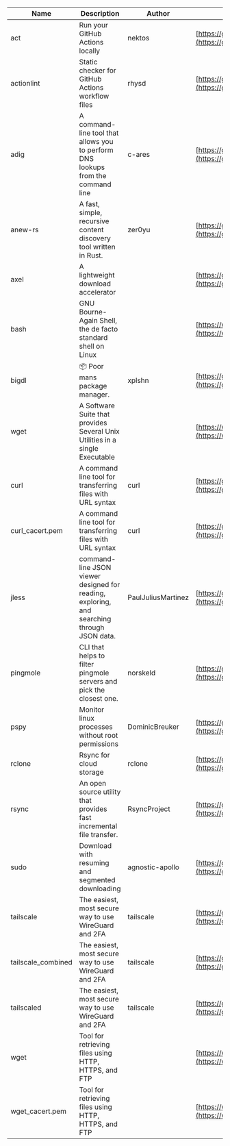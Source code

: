 | Name | Description | Author | WebURL | Repository | Stars | Version | Updated | Size | SHA256SUM | B3SUM | Source | Language | License |
| ---- | ----------- | ------ | ------ | ---------- | ----- | ------- | ------- | ---- | --- | ------|------ | -------- | ------- |
| act | Run your GitHub Actions locally | nektos | [https://github.com/nektos/act](https://github.com/nektos/act) | [https://github.com/nektos/act](https://github.com/nektos/act) | 52625 | v0.2.64 | 2024-07-24T12:46:34Z |  | 946b505fbf0dea70ef9a4e276900ec7c91fbdc49056c15ec8c37e53506b7618b | 67199f31ff589e05b44fb23a1eb01e2605fa65f17105bb2db14cb8fbdaf446b4 | https://bin.ajam.dev/arm64_v8a_Android/act | Go | MIT License |
| actionlint | Static checker for GitHub Actions workflow files | rhysd | [https://github.com/rhysd/actionlint](https://github.com/rhysd/actionlint) | [https://github.com/rhysd/actionlint](https://github.com/rhysd/actionlint) | 2596 | v1.7.1 | 2024-07-02T09:12:41Z |  | c3216fc038dd0dfb3e88d46ab061129ef56f45283c0feaa1e6498d40514bc463 | 747a57a1bc57d6348b2d9af55c0106696922cbcbdbbae25e8f78a0c3fd769f72 | https://bin.ajam.dev/arm64_v8a_Android/actionlint | Go | MIT License |
| adig | A command-line tool that allows you to perform DNS lookups from the command line | c-ares | [https://github.com/c-ares/c-ares](https://github.com/c-ares/c-ares) | [https://github.com/c-ares/c-ares](https://github.com/c-ares/c-ares) | 1811 | v1.32.3 | 2024-07-24T21:26:18Z |  | 21064f219032584031e62d5cd176c9467925eddbbd5f6994ffe44376afbc3b3e | 200855b2e6ed3b56d1d62c4800555926ccf0c6bb5f0c540dcb0b0025cc69a5c6 | https://bin.ajam.dev/arm64_v8a_Android/adig | C | MIT License |
| anew-rs | A fast, simple, recursive content discovery tool written in Rust. | zer0yu | [https://github.com/zer0yu/anew](https://github.com/zer0yu/anew) | [https://github.com/zer0yu/anew](https://github.com/zer0yu/anew) | 12 | v0.1.0 | 2024-05-08T12:29:15Z |  | 88427545fee225e507ff6a1e649aff1d622f191583a71d1536bc21a24e7f067e | 0a580169fd3a66b72e900a1277153502b1b44aa6f70e009e2026ff20c5fc5897 | https://bin.ajam.dev/arm64_v8a_Android/anew-rs | Rust | MIT License |
| axel | A lightweight download accelerator |  | [https://github.com/axel/axel](https://github.com/axel/axel) | [https://github.com/axel/axel](https://github.com/axel/axel) |  |  |  |  | 7fa59370d360ebe7cfe15ab40aa6bc85fb89c0cf8b8e2bbd0deae39819b3c3bf | f6969b92a48db6134ec00da321c8092f0347e28d5351c5be94d01412be3cba2a | https://bin.ajam.dev/arm64_v8a_Android/axel |  |  |
| bash | GNU Bourne-Again Shell, the de facto standard shell on Linux |  | [https://www.bash.ws/](https://www.bash.ws/) | []() |  |  |  |  | b0995152b4d1a9da47bd7665330a5bf8f703d620f4cc402c968b4e5b9968b0d0 | e1b1b406bac299fde0eab2dc4f1d9941b4f1ba81442be1cd03a54b10d3d5016a | https://bin.ajam.dev/arm64_v8a_Android/bash |  |  |
| bigdl | 📦 Poor mans package manager. | xplshn | [https://github.com/xplshn/bigdl](https://github.com/xplshn/bigdl) | [https://github.com/xplshn/bigdl](https://github.com/xplshn/bigdl) | 10 | 1.6.9 | 2024-07-25T01:07:12Z |  | 8289a7dbe6fe06a0a9d768bdb4f44c7ed2e4bb36e03e55a3d1a1877b80b2e64e | 648f6d44c6a0f46a9aefd027925f7a770db18026fa3f82f72fddcbe1f83cfb8a | https://bin.ajam.dev/arm64_v8a_Android/bigdl | Go | Other |
| wget | A Software Suite that provides Several Unix Utilities in a single Executable |  | [https://www.busybox.net/](https://www.busybox.net/) | []() |  |  |  |  | df9be25a6f5f7365a491232664878456108e407f563bacf726bd589c64ad7ce2 | 5fc0cfc556d9d7a3ee9f777a2ee4ce00adcf67c84f6238adb9d61b04ad1ee67c | https://bin.ajam.dev/arm64_v8a_Android/wget |  |  |
| curl | A command line tool for transferring files with URL syntax | curl | [https://github.com/curl/curl](https://github.com/curl/curl) | [https://github.com/curl/curl](https://github.com/curl/curl) | 34929 | curl-8_9_0 | 2024-07-24T22:27:13Z |  | b9bb7a7f59b94c37567d7e5ec95747b39b4155936827225c016d9363311a1f69 | 5342bdf6a6b23ccc5042567115272e03705fe6796b648ef3be72406457a081ca | https://bin.ajam.dev/arm64_v8a_Android/curl | C | Other |
| curl_cacert.pem | A command line tool for transferring files with URL syntax | curl | [https://github.com/curl/curl](https://github.com/curl/curl) | [https://github.com/curl/curl](https://github.com/curl/curl) | 34929 | curl-8_9_0 | 2024-07-24T22:27:13Z |  | 1bf458412568e134a4514f5e170a328d11091e071c7110955c9884ed87972ac9 | d0993af134271f1511e1b5f01a2bfe216d4bf22d8c5d0f9cd60f9f6b9626d65e | https://bin.ajam.dev/arm64_v8a_Android/curl_cacert.pem | C | Other |
| jless | command-line JSON viewer designed for reading, exploring, and searching through JSON data. | PaulJuliusMartinez | [https://github.com/PaulJuliusMartinez/jless](https://github.com/PaulJuliusMartinez/jless) | [https://github.com/PaulJuliusMartinez/jless](https://github.com/PaulJuliusMartinez/jless) | 4626 | v0.9.0 | 2024-06-01T20:34:10Z |  | 5599bd82880575ffefcbf44bbcfa78f356f0e580a30ddfef329597d59cede0d3 | 24c1dbd5b0e09e8bd9e19f9c523eb80f4522194da65c8096e4156ffa3061b360 | https://bin.ajam.dev/arm64_v8a_Android/jless | Rust | MIT License |
| pingmole | CLI that helps to filter pingmole servers and pick the closest one. | norskeld | [https://github.com/norskeld/pingmole](https://github.com/norskeld/pingmole) | [https://github.com/norskeld/pingmole](https://github.com/norskeld/pingmole) | 4 |  | 2024-04-16T11:28:34Z |  | 139bc3b9ce82ff3db456af0a43da9bd080f41b93f10288d3b07a3aaf4d64bdf1 | cd4adbf605573bd5f0b10c9e06fb892a940c93350c26249e722af39b5182a0b3 | https://bin.ajam.dev/arm64_v8a_Android/pingmole | Rust | MIT License |
| pspy | Monitor linux processes without root permissions | DominicBreuker | [https://github.com/DominicBreuker/pspy](https://github.com/DominicBreuker/pspy) | [https://github.com/DominicBreuker/pspy](https://github.com/DominicBreuker/pspy) | 4769 | v1.2.1 | 2023-01-17T21:09:22Z |  | 39eefe371e730e537f0a8a2b38647069ad197f7139493db940c94dc71a336441 | d6cfa02dbcec7c355b80e936fb26abd3451a09430049363e57bf34430654dd32 | https://bin.ajam.dev/arm64_v8a_Android/pspy | Go | GNU General Public License v3.0 |
| rclone | Rsync for cloud storage | rclone | [https://github.com/rclone/rclone](https://github.com/rclone/rclone) | [https://github.com/rclone/rclone](https://github.com/rclone/rclone) | 45299 | v1.67.0 | 2024-07-24T23:31:51Z |  | 502fcfd2e219d378953eeb42ebbef8139ad5d2f6f1f4bacbf51c94581548066d | 4ac56f0eb4bda1d9a72ae74a578d46648304d0d007ef0ca0f0206f5dd987feba | https://bin.ajam.dev/arm64_v8a_Android/rclone | Go | MIT License |
| rsync | An open source utility that provides fast incremental file transfer. | RsyncProject | [https://github.com/WayneD/rsync](https://github.com/WayneD/rsync) | [https://github.com/WayneD/rsync](https://github.com/WayneD/rsync) | 2537 | v3.3.0 | 2024-07-06T04:30:43Z |  | 7c3a147a6afc5f02765c3cc3f0a61b29045eb6b4859a6f0044bf1d84c3d32738 | 25b1a126f81c6a6bb251aaf5a1648aaae036bac0128c471dc0f56bd0e0bf4a85 | https://bin.ajam.dev/arm64_v8a_Android/rsync | C | Other |
| sudo | Download with resuming and segmented downloading | agnostic-apollo | [https://github.com/agnostic-apollo/sudo](https://github.com/agnostic-apollo/sudo) | [https://github.com/agnostic-apollo/sudo](https://github.com/agnostic-apollo/sudo) | 84 | v0.2.0 | 2021-04-10T21:03:10Z |  | 9e56787b3ca489a9eb9e3a64f54944aa92c728d18576972ef7ef6bb10ca6462c | 261a7ec6cf5ed2fbc82f8128f2583eda7faeb8939b9e08143046f0b046e504ae | https://bin.ajam.dev/arm64_v8a_Android/sudo | Shell | MIT License |
| tailscale | The easiest, most secure way to use WireGuard and 2FA | tailscale | [https://github.com/tailscale/tailscale](https://github.com/tailscale/tailscale) | [https://github.com/tailscale/tailscale](https://github.com/tailscale/tailscale) | 17789 | v1.70.0 | 2024-07-24T22:22:46Z |  | e0baf047d1f43571d82690c82ec3931ef7eb136d7c53e2ba7a49f58ad88661f6 | 550ba0214594b49f1995a3016752bfb965c618b6604ca01ba34d181ad2468ed1 | https://bin.ajam.dev/arm64_v8a_Android/tailscale | Go | BSD 3-Clause New or Revised License |
| tailscale_combined | The easiest, most secure way to use WireGuard and 2FA | tailscale | [https://github.com/tailscale/tailscale](https://github.com/tailscale/tailscale) | [https://github.com/tailscale/tailscale](https://github.com/tailscale/tailscale) | 17789 | v1.70.0 | 2024-07-24T22:22:46Z |  | ecac8d8234b7591f1f0846c4b85c8e793bae932f3e4ebdae6ac9eaed77cdbbb6 | 7a262af8e5908038a078ae25b8a8ada11884986e78633f65f97490b2daffd3ae | https://bin.ajam.dev/arm64_v8a_Android/tailscale_combined | Go | BSD 3-Clause New or Revised License |
| tailscaled | The easiest, most secure way to use WireGuard and 2FA | tailscale | [https://github.com/tailscale/tailscale](https://github.com/tailscale/tailscale) | [https://github.com/tailscale/tailscale](https://github.com/tailscale/tailscale) | 17789 | v1.70.0 | 2024-07-24T22:22:46Z |  | 80a7a77a08a4e789b0ba516e721aabc98297055e585c2537b2ed16937fea4e73 | 4fa2acc96fabd0a0729ba3c0d530bedbb191c9413948c27b9f0c3964dbac5c94 | https://bin.ajam.dev/arm64_v8a_Android/tailscaled | Go | BSD 3-Clause New or Revised License |
| wget | Tool for retrieving files using HTTP, HTTPS, and FTP |  | [https://www.gnu.org/software/wget/](https://www.gnu.org/software/wget/) | []() |  |  |  |  | df9be25a6f5f7365a491232664878456108e407f563bacf726bd589c64ad7ce2 | 5fc0cfc556d9d7a3ee9f777a2ee4ce00adcf67c84f6238adb9d61b04ad1ee67c | https://bin.ajam.dev/arm64_v8a_Android/wget |  |  |
| wget_cacert.pem | Tool for retrieving files using HTTP, HTTPS, and FTP |  | [https://www.gnu.org/software/wget/](https://www.gnu.org/software/wget/) | []() |  |  |  |  | 1bf458412568e134a4514f5e170a328d11091e071c7110955c9884ed87972ac9 | d0993af134271f1511e1b5f01a2bfe216d4bf22d8c5d0f9cd60f9f6b9626d65e | https://bin.ajam.dev/arm64_v8a_Android/wget_cacert.pem |  |  |
